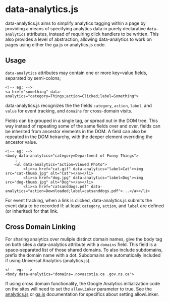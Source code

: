 data-analytics.js
=================

data-analytics.js aims to simplify analytics tagging within a page by
providing a means of specifying analytics data in purely declarative
`data-analytics` attributes, instead of requiring click handlers to be
written.
This also provides a level of abstraction, allowing data-analytics to
work on pages using either the ga.js or analytics.js code.


Usage
-----

`data-analytics` attributes may contain one or more key=value fields, separated by semi-colons;

	<!-- eg: -->
	<a href="something" data-analytics="category=Things;action=Clicked;label=Something">

data-analytics.js recognizes the the fields `category`, `action`, `label`, and `value` for event tracking,
and `domains` for cross-domain visits.

Fields can be grouped in a single tag, or spread out in the DOM tree.
This way instead of repeating some of the same fields over and over,
fields can be inherited from ancestor elements in the DOM.
A field can also be repeated in the DOM heirarchy, with the deeper element overriding the ancestor value.

	<!-- eg: -->
	<body data-analytics="category=Department of Funny Things">
		⋮ 
		<ul data-analytics="action=Viewed Photo">
			<li><a href="cat.gif" data-analytics="label=Cat"><img src="cat-thumb.jpg" alt="Cat"></a></li>
			<li><a href="dog.jpg" data-analytics="label=Dog"><img src="dog-thumb.jpg" alt="Dog"></a></li>
			<li><a href="catsanddogs.pdf" data-analytics="action=Downloaded;label=catsanddogs.pdf">...</a></li>

For event tracking, when a link is clicked, data-analytics.js submits the event data to be recorded if:
at least `category`, `action`, and `label` are defined (or inherited) for that link.


Cross Domain Linking
--------------------

For sharing analytics over muliple distinct domain names, give the
body tag on both sites a data-analytics attribute with a `domains` field.
This field is a space-separated list of those shared domains.
To also include subdomains, prefix the domain name with a dot.
Subdomains are automatically included if using Universal
Analytics (analytics.js).

	<!-- eg: -->
	<body data-analytics="domains=.novascotia.ca .gov.ns.ca">

If using cross domain functionality, the Google Analytics
initialization code on the sites will need to set the
`allowLinker` parameter to true.
See the
[analytics.js](https://developers.google.com/analytics/devguides/collection/analyticsjs/cross-domain)
or
[ga.js](https://developers.google.com/analytics/devguides/collection/gajs/methods/gaJSApiDomainDirectory#_gat.GA_Tracker_._setAllowLinker)
documentation for specifics about setting allowLinker.
